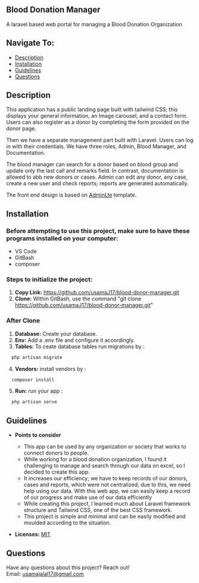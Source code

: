 ## Blood Donation Manager
A laravel based web portal for managing a Blood Donation Organization 

## Navigate To:
* [Description](#description)
* [Installation](#installation)
* [Guidelines](#guidelines)
* [Questions](#questions)

## Description 

This application has a public landing page built with tailwind CSS; this displays your general information, an Image carousel, and a contact form. Users can also register as a donor by completing the form provided on the donor page.

Then we have a separate management part built with Laravel. Users can log in with their credentials. We have three roles, Admin, Blood Manager, and Documentation. 

The blood manager can search for a donor based on blood group and update only the last call and remarks field. In contrast, documentation is allowed to abb new donors or cases. Admin can edit any donor, any case, create a new user and check reports; reports are generated automatically.

The front end design is based on [AdminLte](https://adminlte.io/) template.


## Installation

### Before attempting to use this project, make sure to have these programs installed on your computer:  
* VS Code  
* GitBash  
* composer 

### Steps to initialize the project:  
1. **Copy Link:** https://github.com/usamaJ17/blood-donor-manager.git
1. **Clone:** Within GitBash, use the command "git clone https://github.com/usamaJ17/blood-donor-manager.git"
### After Clone
1. **Database:** Create your database.
1. **Env:** Add a .env file and configure it accordingly.
1. **Tables:** To ceate database tables run migrations by :
```bash
  php artisan migrate
```
4. **Vendors:** install vendors by :

```bash
  composer install
```
5. **Run:** run your app :
```bash
  php artisan serve
```

## Guidelines

* **Points to consider**
    * This app can be used by any organization or society that works to connect donors to people. 
    * While working for a blood donation organization, I found it challenging to manage and search through our data on excel, so I decided to create this app.
    * It increases our efficiency; we have to keep records of our donors, cases and reports, which were not centralized; due to this, we need help using our data. With this web app, we can easily keep a record of our progress and make use of our data efficiently
    * While creating this project, I learned much about Laravel framework structure and Tailwind CSS, one of the best CSS framework.
    * This project is simple and minimal and can be easily modified and moulded according to the situation.

* **Licenses:** [MIT](https://choosealicense.com/licenses/mit/)


## Questions

Have any questions about this project? Reach out!   
Email: usamajalal17@gmail.com
